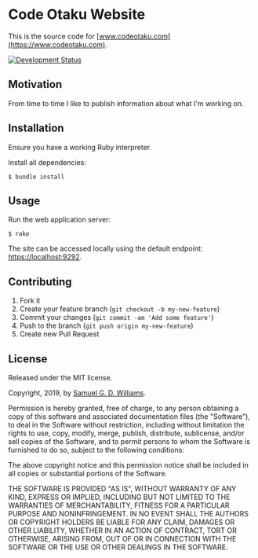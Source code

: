 # Code Otaku Website

This is the source code for [www.codeotaku.com](https://www.codeotaku.com).

[![Development Status](https://github.com/ioquatix/www.codeotaku.com/workflows/Development/badge.svg)](https://github.com/ioquatix/www.codeotaku.com/actions?workflow=Development)

## Motivation

From time to time I like to publish information about what I'm working on.

## Installation

Ensure you have a working Ruby interpreter.

Install all dependencies:

```
$ bundle install
```

## Usage

Run the web application server:

```
$ rake
```

The site can be accessed locally using the default endpoint: [https://localhost:9292](https://localhost:9292).

## Contributing

1. Fork it
2. Create your feature branch (`git checkout -b my-new-feature`)
3. Commit your changes (`git commit -am 'Add some feature'`)
4. Push to the branch (`git push origin my-new-feature`)
5. Create new Pull Request

## License

Released under the MIT license.

Copyright, 2019, by [Samuel G. D. Williams](http://www.codeotaku.com/samuel-williams).

Permission is hereby granted, free of charge, to any person obtaining a copy
of this software and associated documentation files (the "Software"), to deal
in the Software without restriction, including without limitation the rights
to use, copy, modify, merge, publish, distribute, sublicense, and/or sell
copies of the Software, and to permit persons to whom the Software is
furnished to do so, subject to the following conditions:

The above copyright notice and this permission notice shall be included in
all copies or substantial portions of the Software.

THE SOFTWARE IS PROVIDED "AS IS", WITHOUT WARRANTY OF ANY KIND, EXPRESS OR
IMPLIED, INCLUDING BUT NOT LIMITED TO THE WARRANTIES OF MERCHANTABILITY,
FITNESS FOR A PARTICULAR PURPOSE AND NONINFRINGEMENT. IN NO EVENT SHALL THE
AUTHORS OR COPYRIGHT HOLDERS BE LIABLE FOR ANY CLAIM, DAMAGES OR OTHER
LIABILITY, WHETHER IN AN ACTION OF CONTRACT, TORT OR OTHERWISE, ARISING FROM,
OUT OF OR IN CONNECTION WITH THE SOFTWARE OR THE USE OR OTHER DEALINGS IN
THE SOFTWARE.

